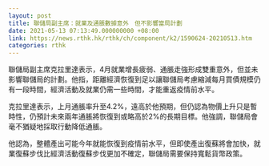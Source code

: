 ```yaml
---
layout: post
title: 聯儲局副主席：就業及通脹數據意外　但不影響當局計劃
date: 2021-05-13 07:13:49.000000000 +08:00
link: https://news.rthk.hk/rthk/ch/component/k2/1590624-20210513.htm
categories: rthk
---
```


聯儲局副主席克拉里達表示，4月就業增長疲弱、通脹走強形成雙重意外，但並未影響聯儲局的計劃。他指，距離經濟恢復到足以讓聯儲局考慮縮減每月買債規模仍有一段時間，經濟活動及就業仍需一些時間，才能重返疫情前水平。

克拉里達表示，上月通脹率升至4.2%，遠高於他預期，但仍認為物價上升只是暫時性，仍預計未來兩年通脹將恢復到或略高於2%的長期目標。他強調，聯儲局會毫不猶疑地採取行動降低通脹。

他認為，整體產出可能今年就能恢復到疫情前水平，但即使產出復蘇將會加快，就業復蘇步伐比經濟活動復蘇步伐更加不確定，聯儲局需要保持寬鬆貨幣政策。
